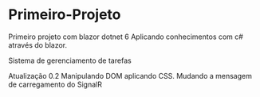 # Primeiro-Projeto
Primeiro projeto com blazor dotnet 6
Aplicando conhecimentos com c# através do blazor.

Sistema de gerenciamento de tarefas

Atualização 0.2
Manipulando DOM aplicando CSS.
Mudando a mensagem de carregamento do SignalR

